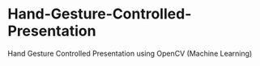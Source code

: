 # Hand-Gesture-Controlled-Presentation
Hand Gesture Controlled Presentation using OpenCV (Machine Learning)
